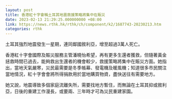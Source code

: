 ```yaml
---
layout: post
title: 香港紅十字會稱土耳其地震救援策略將集中在賑災
date: 2023-02-13 21:29:25.000000000 +08:00
link: https://news.rthk.hk/rthk/ch/component/k2/1687743-20230213.htm
categories: rthk
---
```


土耳其強烈地震發生一星期，連同鄰國敘利亞，增至超過3萬人死亡。

香港紅十字會國際及賑災服務主管潘曉怡希望，再有更多生還者獲救，但隨著黃金拯救時間已過去，能夠救出生還者的機會較少，救援策略將集中在賑災方面。她指出，當地天氣嚴寒，災民最需要是冬季帳幕、發電機及暖風機；知道很多市民關注當地情況，紅十字會會將所得捐款用於當地購買物資，盡快送往有需要地方。

她又說，地震導致多個家庭流離失所，需要找地方暫住，而無論在土耳其抑或敘利亞，日後的重建工作漫長，或要兩、三年時才可為災民重建家園。
